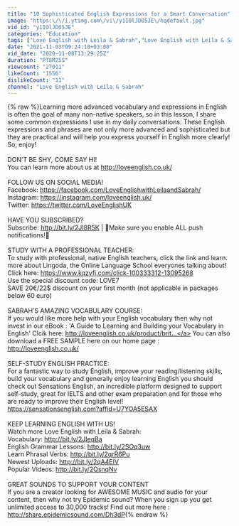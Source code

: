 ```yaml
---
title: "10 Sophisticated English Expressions for a Smart Conversation"
image: "https:\/\/i.ytimg.com\/vi\/y1IOlJDO5JE\/hqdefault.jpg"
vid_id: "y1IOlJDO5JE"
categories: "Education"
tags: ["Love English with Leila & Sabrah","Love English with Leila & Sabrah YouTube","YouTube Love English with Leila & Sabrah"]
date: "2021-11-03T09:24:18+03:00"
vid_date: "2020-11-08T13:29:25Z"
duration: "PT8M25S"
viewcount: "27011"
likeCount: "1556"
dislikeCount: "11"
channel: "Love English with Leila & Sabrah"
---
```

{% raw %}Learning more advanced vocabulary and expressions in English is often the goal of many non-native speakers, so in this lesson, I share some common expressions I use in my daily conversations.   These English expressions and phrases are not only more advanced and sophisticated but they are practical and will help you express yourself in English more clearly! So, enjoy! <br /><br />DON’T BE SHY, COME SAY HI! <br />You can learn more about us at <a rel="nofollow" target="blank" href="http://loveenglish.co.uk/">http://loveenglish.co.uk/</a><br /><br />FOLLOW US ON SOCIAL MEDIA! <br />Facebook: <a rel="nofollow" target="blank" href="https://facebook.com/LoveEnglishwithLeilaandSabrah/">https://facebook.com/LoveEnglishwithLeilaandSabrah/</a><br />Instagram: <a rel="nofollow" target="blank" href="https://instagram.com/loveenglish.uk/">https://instagram.com/loveenglish.uk/</a> <br />Twitter: <a rel="nofollow" target="blank" href="https://twitter.com/LoveEnglishUK">https://twitter.com/LoveEnglishUK</a><br /><br />HAVE YOU SUBSCRIBED? <br />Subscribe: <a rel="nofollow" target="blank" href="http://bit.ly/2JI8R5K">http://bit.ly/2JI8R5K</a>  | 🔔Make sure you enable ALL push notifications!🔔 <br /><br />STUDY WITH A PROFESSIONAL TEACHER:<br />To study with professional, native English teachers, click the link and learn. more about Lingoda, the Online Language School everyones talking about! Click here: <a rel="nofollow" target="blank" href="https://www.kqzyfj.com/click-100333312-13095268">https://www.kqzyfj.com/click-100333312-13095268</a><br />Use the special discount code: LOVE7<br />SAVE 20€/22$ discount on your first month (not applicable in packages below 60 euro)<br /><br />SABRAH’S AMAZING VOCABULARY COURSE:<br />If you would like more help with your English vocabulary then why not invest in our eBook : 'A Guide to Learning and Building your Vocabulary in English' Clcik here: <a rel="nofollow" target="blank" href="http://loveenglish.co.uk/product/brit...">http://loveenglish.co.uk/product/brit...</a> You can also download a FREE SAMPLE here on our home page : <a rel="nofollow" target="blank" href="http://loveenglish.co.uk/">http://loveenglish.co.uk/</a> <br /><br />SELF-STUDY ENGLISH PRACTICE:<br />For a fantastic way to study English, improve your reading/listening skills, build your vocabulary and generally enjoy learning English you should check out Sensations English, an incredible platform designed to support self-study, great for IELTS and other exam preparation and for those who are ready to improve their English level! <br /><a rel="nofollow" target="blank" href="https://sensationsenglish.com?affid=U7YOA5ESAX">https://sensationsenglish.com?affid=U7YOA5ESAX</a><br /><br />KEEP LEARNING ENGLISH WITH US!<br />Watch more Love English with Leila &amp; Sabrah: <br />Vocabulary: <a rel="nofollow" target="blank" href="http://bit.ly/2JIeqBa">http://bit.ly/2JIeqBa</a> <br />English Grammar Lessons: <a rel="nofollow" target="blank" href="http://bit.ly/2SOq3uw">http://bit.ly/2SOq3uw</a> <br />Learn Phrasal Verbs: <a rel="nofollow" target="blank" href="http://bit.ly/2qrR6Pu">http://bit.ly/2qrR6Pu</a> <br />Newest Uploads: <a rel="nofollow" target="blank" href="http://bit.ly/2qA4EIV">http://bit.ly/2qA4EIV</a> <br />Popular Videos: <a rel="nofollow" target="blank" href="http://bit.ly/2QsnqNv">http://bit.ly/2QsnqNv</a><br /> <br />GREAT SOUNDS TO SUPPORT YOUR CONTENT <br />If you are a creator looking for AWESOME MUSIC and audio for your content, then why not try Epidemic sound? When you sign up you get unlimited access to 30,000 tracks! Find out more here : <a rel="nofollow" target="blank" href="http://share.epidemicsound.com/Dh3dP">http://share.epidemicsound.com/Dh3dP</a>{% endraw %}
